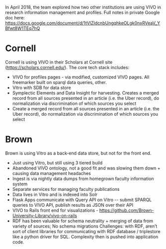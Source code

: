 In April 2018, the team explored how two other institutions are using VIVO in research information management and profiles.  Full notes in private Google doc here: https://docs.google.com/document/d/1tVlZIdcnbUngqhkeOLgk0nxRVeaV_YBfwt8W1TEq7hQ  

# Cornell

Cornell is using VIVO in their Scholars at Cornell site (https://scholars.cornell.edu/).  The core tech stack includes:

* VIVO for profiles pages - via modified, customized VIVO pages. All freemarker built on sparql data queries, other.
* Vitro with SDB for data store
* Symplectic Elements and Data Insight for harvesting. Creates a merged record from all sources presented in an article (i.e. the Uber record), do normalization via discrimination of which sources you select
* Create a merged record from all sources presented in an article (i.e. the Uber record), do normalization via discrimination of which sources you select


# Brown

Brown is using Vitro as a back-end data store, but not for the front end.  

* Just using Vitro, but still using 3 tiered build
* Abandoned VIVO ontology, not a good fit and was slowing them down + causing data management headaches
* Ingest is via nightly data dumps from homegrown faculty information system
* Separate services for managing faculty publications
* Data lives in Vitro and is indexed into Solr
* Flask Apps communicate with Query API on Vitro -- submit SPARQL queries to VIVO API, publish results as JSON over their API
* VIVO to Rails front end for visualizations - https://github.com/Brown-University-Library/vivo-on-rails
* RDF has been valuable for schema neutrality + merging of data from variety of sources; No schema migrations
Challenges: with RDF, aren’t sort of client libraries for communicating with RDF database / triplestore like a python driver for SQL. Complexity then is pushed into application code.

